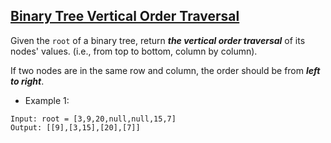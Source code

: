 ## [Binary Tree Vertical Order Traversal](https://leetcode.com/problems/binary-tree-vertical-order-traversal/)

Given the `root` of a binary tree, return ***the vertical order traversal*** of its nodes' values. (i.e., from top to bottom, column by column).

If two nodes are in the same row and column, the order should be from ***left to right***.




- Example 1:
```
Input: root = [3,9,20,null,null,15,7]
Output: [[9],[3,15],[20],[7]]
```